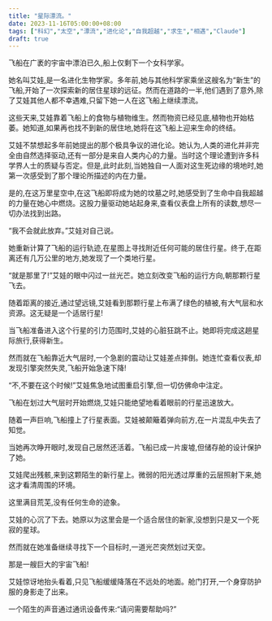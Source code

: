 ```yaml
---
title: "星际漂流。"
date: 2023-11-16T05:00:00+08:00
tags: ["科幻","太空","漂流","进化论","自我超越","求生","相遇","Claude"]
draft: true
--- 
```


飞船在广袤的宇宙中漂泊已久,船上仅剩下一个女科学家。 

她名叫艾娃,是一名进化生物学家。多年前,她与其他科学家乘坐这艘名为“新生”的飞船,开始了一次探索新的居住星球的远征。然而在道路的一半,他们遇到了意外,除了艾娃其他人都不幸遇难,只留下她一人在这飞船上继续漂流。

这些天来,艾娃靠着飞船上的食物与植物维生。然而物资已经见底,植物也开始枯萎。她知道,如果再也找不到新的居住地,她将在这飞船上迎来生命的终结。

艾娃不禁想起多年前她提出的那个极具争议的进化论。她认为,人类的进化并非完全由自然选择驱动,还有一部分是来自人类内心的力量。当时这个理论遭到许多科学界人士的质疑与否定。但是,此时此刻,当她独自一人面对这生死边缘的境地时,她第一次感受到了那个理论所描述的内在力量。

是的,在这万里星空中,在这飞船即将成为她的坟墓之时,她感受到了生命中自我超越的力量在她心中燃烧。这股力量驱动她站起身来,查看仪表盘上所有的读数,想尽一切办法找到出路。

“我不会就此放弃。”艾娃对自己说。

她重新计算了飞船的运行轨迹,在星图上寻找附近任何可能的居住行星。终于,在距离还有几万公里的地方,她发现了一个类地行星。

“就是那里了!”艾娃的眼中闪过一丝光芒。她立刻改变飞船的运行方向,朝那颗行星飞去。

随着距离的接近,通过望远镜,艾娃看到那颗行星上布满了绿色的植被,有大气层和水资源。这无疑是一个适居行星!

当飞船准备进入这个行星的引力范围时,艾娃的心脏狂跳不止。她即将完成这趟星际旅行,获得新生。

然而就在飞船靠近大气层时,一个急剧的震动让艾娃差点摔倒。她连忙查看仪表,却发现引擎突然失灵,飞船开始急速下降!

“不,不要在这个时候!”艾娃焦急地试图重启引擎,但一切仿佛命中注定。

飞船在划过大气层时开始燃烧,艾娃只能绝望地看着眼前的行星迅速放大。

随着一声巨响,飞船撞上了行星表面。艾娃被颠簸着弹向前方,在一片混乱中失去了知觉。

当她再次睁开眼时,发现自己居然还活着。飞船已成一片废墟,但储存舱的设计保护了她。

艾娃爬出残骸,来到这颗陌生的新行星上。微弱的阳光透过厚重的云层照射下来,她这才看清周围的环境。

这里满目荒芜,没有任何生命的迹象。

艾娃的心沉了下去。她原以为这里会是一个适合居住的新家,没想到只是又一个死寂的星球。

然而就在她准备继续寻找下一个目标时,一道光芒突然划过天空。

那是一艘巨大的宇宙飞船!

艾娃惊讶地抬头看着,只见飞船缓缓降落在不远处的地面。舱门打开,一个身穿防护服的身影走了出来。

一个陌生的声音通过通讯设备传来:“请问需要帮助吗?”